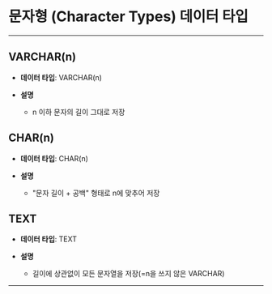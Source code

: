 # 문자형 (Character Types) 데이터 타입

***

## VARCHAR(n)

* **데이터 타입**: VARCHAR(n)

* **설명**
  * n 이하 문자의 길이 그대로 저장

## CHAR(n)

* **데이터 타입**: CHAR(n)

* **설명**
  * "문자 길이 + 공백" 형태로 n에 맞추어 저장

## TEXT

* **데이터 타입**: TEXT

* **설명**
  * 길이에 상관없이 모든 문자열을 저장(=n을 쓰지 않은 VARCHAR)

***
